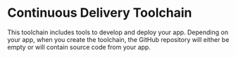 # Continuous Delivery Toolchain

This toolchain includes tools to develop and deploy your app. Depending on your app, when you create the toolchain, the GitHub repository will either be empty or will contain source code from your app.
